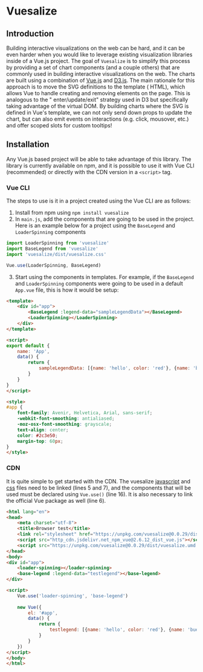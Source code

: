 # Vuesalize

## Introduction 

Building interactive visualizations on the web can be hard, and it can be even harder when you would like to leverage
existing visualization libraries inside of a Vue.js project. The goal of `Vuesalize` is to simplify this process by
providing a set of chart components (and a couple others) that are commonly used in building interactive visualizations
on the web. The charts are built using a combination of [Vue.js](https://vuejs.org/v2/guide/)
and [D3.js](https://d3js.org/). The main rationale for this approach is to move the SVG definitions to the template (
HTML), which allows Vue to handle creating and removing elements on the page. This is analogous to the "
enter/update/exit" strategy used in D3 but specifically taking advantage of the virtual DOM. By building charts where
the SVG is defined in Vue's template, we can not only send down props to update the chart, but can also emit events on
interactions (e.g. click, mousover, etc.) and offer scoped slots for custom tooltips!

## Installation

Any Vue.js based project will be able to take advantage of this library. The library is currently available on npm, and
it is possible to use it with Vue CLI (recommended) or directly with the CDN version in a `<script>` tag.

### Vue CLI
The steps to use is it in a project created using the Vue CLI are as follows: 

1. Install from npm using `npm install vuesalize`
2. In `main.js`, add the components that are going to be used in the project. Here is an example below for a project
using the `BaseLegend` and `LoaderSpinning` components
   
```js
import LoaderSpinning from 'vuesalize'
import BaseLegend from 'vuesalize'
import 'vuesalize/dist/vuesalize.css'

Vue.use(LoaderSpinning, BaseLegend)
```

3. Start using the components in templates. For example, if the `BaseLegend` and `LoaderSpinning` components were going 
   to be used in a default `App.vue` file, this is how it would be setup:

```html
<template>
    <div id="app">
        <BaseLegend :legend-data="sampleLegendData"></BaseLegend>
        <LoaderSpinning></LoaderSpinning>
    </div>
</template>

<script>
export default {
    name: 'App',
    data() {
        return {
            sampleLegendData: [{name: 'hello', color: 'red'}, {name: 'bue', color: 'blue'}],
        }
    }
}
</script>

<style>
#app {
    font-family: Avenir, Helvetica, Arial, sans-serif;
    -webkit-font-smoothing: antialiased;
    -moz-osx-font-smoothing: grayscale;
    text-align: center;
    color: #2c3e50;
    margin-top: 60px;
}
</style>
```

### CDN

It is quite simple to get started with the CDN. The vuesalize [javascript](https://unpkg.com/vuesalize) and [css](https://unpkg.com/vuesalize@0.0.29/dist/vuesalize.css) files need to be linked (lines 5 and 7), 
and the components that will be used must be declared using `Vue.use()` (line 16). It is also necessary to link the 
official Vue package as well (line 6).

```html
<html lang="en">
<head>
    <meta charset="utf-8">
    <title>Browser test</title>
    <link rel="stylesheet" href="https://unpkg.com/vuesalize@0.0.29/dist/vuesalize.css">
    <script src="http_cdn.jsdelivr.net_npm_vue@2.6.12_dist_vue.js"></script>
    <script src="https://unpkg.com/vuesalize@0.0.29/dist/vuesalize.umd.min.js"></script>
</head>
<body>
<div id="app">
    <loader-spinning></loader-spinning>
    <base-legend :legend-data="testlegend"></base-legend>
</div>

<script>
    Vue.use('loader-spinning', 'base-legend')
    
    new Vue({
        el: '#app',
        data() {
            return {
                testlegend: [{name: 'hello', color: 'red'}, {name: 'bue', color: 'blue'}],
            }
        }
    })
</script>
</body>
</html>
```

